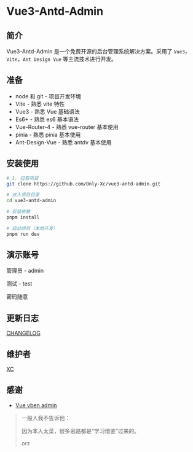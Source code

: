 # Vue3-Antd-Admin

## 简介

Vue3-Antd-Admin 是一个免费开源的后台管理系统解决方案。采用了 `Vue3`，`Vite`，`Ant Design Vue` 等主流技术进行开发。

## 准备

- node 和 git - 项目开发环境
- Vite - 熟悉 vite 特性
- Vue3 - 熟悉 Vue 基础语法
- Es6+ - 熟悉 es6 基本语法
- Vue-Router-4 - 熟悉 vue-router 基本使用
- pinia - 熟悉 pinia 基本使用
- Ant-Design-Vue - 熟悉 antdv 基本使用

## 安装使用

```bash
# 1. 拉取项目
git clone https://github.com/Only-Xc/vue3-antd-admin.git

# 进入项目目录
cd vue3-antd-admin

# 安装依赖
pnpm install

# 启动项目（本地开发）
pnpm run dev
```

## 演示账号

管理员 - admin

测试 - test

密码随意

## 更新日志

[CHANGELOG](./CHANGELOG.md)

## 维护者

[XC](https://github.com/Only-Xc)

## 感谢

- [Vue vben admin](https://github.com/vbenjs/vue-vben-admin)

> 一般人我不告诉他：
>
> 因为本人太菜，很多思路都是“学习借鉴”过来的。
>
> orz